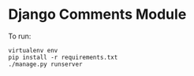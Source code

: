 # Django Comments Module

To run:

```
virtualenv env
pip install -r requirements.txt
./manage.py runserver
```